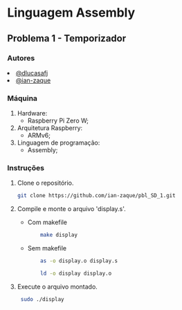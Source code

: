 # Linguagem Assembly

## Problema 1 - Temporizador

### Autores
<div align="justify">
    <li><a href="https://github.com/dlucasafj">@dlucasafj</a></li>
    <li><a href="https://github.com/ian-zaque">@ian-zaque</a></li>
</div>

### Máquina

1. Hardware:
    - Raspberry Pi Zero W;
2. Arquitetura Raspberry:
    - ARMv6;
3. Linguagem de programação: 
    - Assembly;
  

### Instruções

1. Clone o repositório.
    ```sh
    git clone https://github.com/ian-zaque/pbl_SD_1.git
    ```

2. Compile e monte o arquivo 'display.s'.
    * Com makefile
        ```sh
            make display
        ```

    * Sem makefile
        ```sh
            as -o display.o display.s
        ```
        ```sh
            ld -o display display.o
        ```

3. Execute o arquivo montado.
    ```sh
     sudo ./display
     ```
